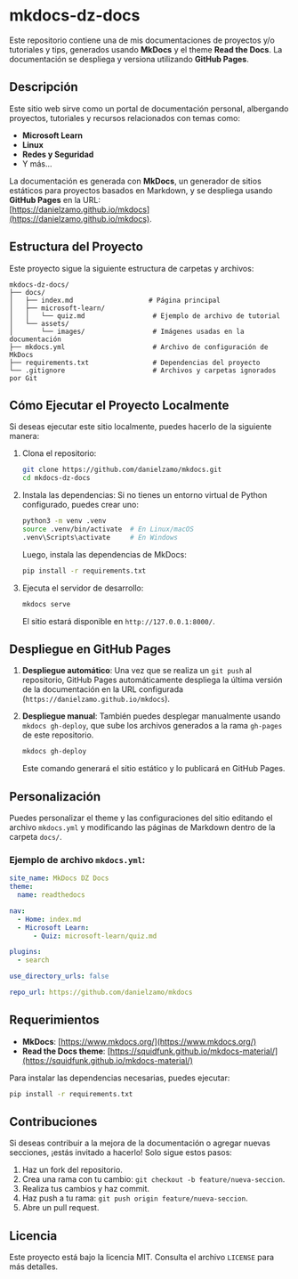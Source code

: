 # mkdocs-dz-docs

Este repositorio contiene una de mis documentaciones de proyectos y/o tutoriales y tips, generados usando **MkDocs** y el theme **Read the Docs**. La documentación se despliega y versiona utilizando **GitHub Pages**.

## Descripción

Este sitio web sirve como un portal de documentación personal, albergando proyectos, tutoriales y recursos relacionados con temas como:

- **Microsoft Learn**
- **Linux**
- **Redes y Seguridad**
- Y más...

La documentación es generada con **MkDocs**, un generador de sitios estáticos para proyectos basados en Markdown, y se despliega usando **GitHub Pages** en la URL:  
[https://danielzamo.github.io/mkdocs](https://danielzamo.github.io/mkdocs).

## Estructura del Proyecto

Este proyecto sigue la siguiente estructura de carpetas y archivos:

```
mkdocs-dz-docs/
├── docs/
│   ├── index.md                   # Página principal
│   ├── microsoft-learn/
│   │   └── quiz.md                 # Ejemplo de archivo de tutorial
│   └── assets/
│       └── images/                 # Imágenes usadas en la documentación
├── mkdocs.yml                      # Archivo de configuración de MkDocs
├── requirements.txt                # Dependencias del proyecto
└── .gitignore                      # Archivos y carpetas ignorados por Git
```

## Cómo Ejecutar el Proyecto Localmente

Si deseas ejecutar este sitio localmente, puedes hacerlo de la siguiente manera:

1. Clona el repositorio:
   ```bash
   git clone https://github.com/danielzamo/mkdocs.git
   cd mkdocs-dz-docs
   ```

2. Instala las dependencias:
   Si no tienes un entorno virtual de Python configurado, puedes crear uno:
   ```bash
   python3 -m venv .venv
   source .venv/bin/activate  # En Linux/macOS
   .venv\Scripts\activate     # En Windows
   ```

   Luego, instala las dependencias de MkDocs:
   ```bash
   pip install -r requirements.txt
   ```

3. Ejecuta el servidor de desarrollo:
   ```bash
   mkdocs serve
   ```

   El sitio estará disponible en `http://127.0.0.1:8000/`.

## Despliegue en GitHub Pages

1. **Despliegue automático**: Una vez que se realiza un `git push` al repositorio, GitHub Pages automáticamente despliega la última versión de la documentación en la URL configurada (`https://danielzamo.github.io/mkdocs`).

2. **Despliegue manual**: También puedes desplegar manualmente usando `mkdocs gh-deploy`, que sube los archivos generados a la rama `gh-pages` de este repositorio.

   ```bash
   mkdocs gh-deploy
   ```

   Este comando generará el sitio estático y lo publicará en GitHub Pages.

## Personalización

Puedes personalizar el theme y las configuraciones del sitio editando el archivo `mkdocs.yml` y modificando las páginas de Markdown dentro de la carpeta `docs/`.

### Ejemplo de archivo `mkdocs.yml`:

```yaml
site_name: MkDocs DZ Docs
theme:
  name: readthedocs

nav:
  - Home: index.md
  - Microsoft Learn:
      - Quiz: microsoft-learn/quiz.md

plugins:
  - search

use_directory_urls: false

repo_url: https://github.com/danielzamo/mkdocs
```

## Requerimientos

- **MkDocs**: [https://www.mkdocs.org/](https://www.mkdocs.org/)
- **Read the Docs theme**: [https://squidfunk.github.io/mkdocs-material/](https://squidfunk.github.io/mkdocs-material/)

Para instalar las dependencias necesarias, puedes ejecutar:

```bash
pip install -r requirements.txt
```

## Contribuciones

Si deseas contribuir a la mejora de la documentación o agregar nuevas secciones, ¡estás invitado a hacerlo! Solo sigue estos pasos:

1. Haz un fork del repositorio.
2. Crea una rama con tu cambio: `git checkout -b feature/nueva-seccion`.
3. Realiza tus cambios y haz commit.
4. Haz push a tu rama: `git push origin feature/nueva-seccion`.
5. Abre un pull request.

## Licencia

Este proyecto está bajo la licencia MIT. Consulta el archivo `LICENSE` para más detalles.

